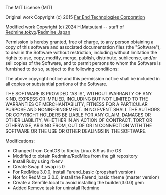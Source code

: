 The MIT License (MIT)

Original work Copyright (c) 2015 [Far End Technologies Corporation](http://www.farend.co.jp/)

Modified work Copyright (c) 2024 H.Matsutani -- staff of [Redmine.tokyo](https://redmine.tokyo/)/[Redmine Japan](https://redmine-japan.org/) 

Permission is hereby granted, free of charge, to any person obtaining a copy
of this software and associated documentation files (the "Software"), to deal
in the Software without restriction, including without limitation the rights
to use, copy, modify, merge, publish, distribute, sublicense, and/or sell
copies of the Software, and to permit persons to whom the Software is
furnished to do so, subject to the following conditions:

The above copyright notice and this permission notice shall be included in
all copies or substantial portions of the Software.

THE SOFTWARE IS PROVIDED "AS IS", WITHOUT WARRANTY OF ANY KIND, EXPRESS OR
IMPLIED, INCLUDING BUT NOT LIMITED TO THE WARRANTIES OF MERCHANTABILITY,
FITNESS FOR A PARTICULAR PURPOSE AND NONINFRINGEMENT. IN NO EVENT SHALL THE
AUTHORS OR COPYRIGHT HOLDERS BE LIABLE FOR ANY CLAIM, DAMAGES OR OTHER
LIABILITY, WHETHER IN AN ACTION OF CONTRACT, TORT OR OTHERWISE, ARISING FROM,
OUT OF OR IN CONNECTION WITH THE SOFTWARE OR THE USE OR OTHER DEALINGS IN
THE SOFTWARE.

Modifications:
- Changed from CentOS to Rocky Linux 8.9 as the OS
- Modified to obtain Redmine/RedMica from the git repository
- Install Ruby using rbenv
- Create Swap if swap is 0
- For RedMica 3.0.0, install Farend_basic (propshaft version)
- Not for RedMica 3.0.0, install the Farend_basic theme (master version)
- Create a Gemfile.local to avoid installing the builder(3.0.0) gem
- Added Remove task for uninstall Redmine
